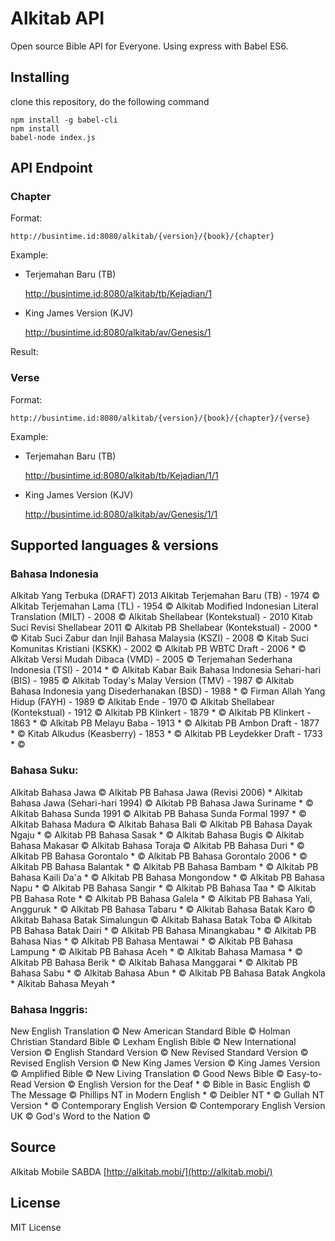 # Alkitab API

Open source Bible API for Everyone. Using express with Babel ES6. 

## Installing

clone this repository, do the following command
	
	npm install -g babel-cli
	npm install
	babel-node index.js

## API Endpoint

### Chapter

Format: 

	http://busintime.id:8080/alkitab/{version}/{book}/{chapter}

Example: 

- Terjemahan Baru (TB)

	http://busintime.id:8080/alkitab/tb/Kejadian/1

- King James Version (KJV)

	http://busintime.id:8080/alkitab/av/Genesis/1

Result: 



### Verse

Format: 

	http://busintime.id:8080/alkitab/{version}/{book}/{chapter}/{verse}

Example: 

- Terjemahan Baru (TB)

	http://busintime.id:8080/alkitab/tb/Kejadian/1/1

- King James Version (KJV)

	http://busintime.id:8080/alkitab/av/Genesis/1/1


## Supported languages & versions

### Bahasa Indonesia

Alkitab Yang Terbuka (DRAFT) 2013
Alkitab Terjemahan Baru (TB) - 1974 ©
Alkitab Terjemahan Lama (TL) - 1954 ©
Alkitab Modified Indonesian Literal Translation (MILT) - 2008 ©
Alkitab Shellabear (Kontekstual) - 2010
Kitab Suci Revisi Shellabear 2011 ©
Alkitab PB Shellabear (Kontekstual) - 2000 * ©
Kitab Suci Zabur dan Injil Bahasa Malaysia (KSZI) - 2008 ©
Kitab Suci Komunitas Kristiani (KSKK) - 2002 ©
Alkitab PB WBTC Draft - 2006 * ©
Alkitab Versi Mudah Dibaca (VMD) - 2005 ©
Terjemahan Sederhana Indonesia (TSI) - 2014 * ©
Alkitab Kabar Baik Bahasa Indonesia Sehari-hari (BIS) - 1985 ©
Alkitab Today's Malay Version (TMV) - 1987 ©
Alkitab Bahasa Indonesia yang Disederhanakan (BSD) - 1988 * ©
Firman Allah Yang Hidup (FAYH) - 1989 ©
Alkitab Ende - 1970 ©
Alkitab Shellabear (Kontekstual) - 1912 ©
Alkitab PB Klinkert - 1879 * ©
Alkitab PB Klinkert - 1863 * ©
Alkitab PB Melayu Baba - 1913 * ©
Alkitab PB Ambon Draft - 1877 * ©
Kitab Alkudus (Keasberry) - 1853 * ©
Alkitab PB Leydekker Draft - 1733 * ©

### Bahasa Suku:

Alkitab Bahasa Jawa ©
Alkitab PB Bahasa Jawa (Revisi 2006) *
Alkitab Bahasa Jawa (Sehari-hari 1994) ©
Alkitab PB Bahasa Jawa Suriname * ©
Alkitab Bahasa Sunda 1991 ©
Alkitab PB Bahasa Sunda Formal 1997 * ©
Alkitab Bahasa Madura ©
Alkitab Bahasa Bali ©
Alkitab PB Bahasa Dayak Ngaju * ©
Alkitab PB Bahasa Sasak * ©
Alkitab Bahasa Bugis ©
Alkitab Bahasa Makasar ©
Alkitab Bahasa Toraja ©
Alkitab PB Bahasa Duri * ©
Alkitab PB Bahasa Gorontalo * ©
Alkitab PB Bahasa Gorontalo 2006 * ©
Alkitab PB Bahasa Balantak * ©
Alkitab PB Bahasa Bambam * ©
Alkitab PB Bahasa Kaili Da'a * ©
Alkitab PB Bahasa Mongondow * ©
Alkitab PB Bahasa Napu * ©
Alkitab PB Bahasa Sangir * ©
Alkitab PB Bahasa Taa * ©
Alkitab PB Bahasa Rote * ©
Alkitab PB Bahasa Galela * ©
Alkitab PB Bahasa Yali, Angguruk * ©
Alkitab PB Bahasa Tabaru * ©
Alkitab Bahasa Batak Karo ©
Alkitab Bahasa Batak Simalungun ©
Alkitab Bahasa Batak Toba ©
Alkitab PB Bahasa Batak Dairi * ©
Alkitab PB Bahasa Minangkabau * ©
Alkitab PB Bahasa Nias * ©
Alkitab PB Bahasa Mentawai * ©
Alkitab PB Bahasa Lampung * ©
Alkitab PB Bahasa Aceh * ©
Alkitab Bahasa Mamasa * ©
Alkitab PB Bahasa Berik * ©
Alkitab Bahasa Manggarai * ©
Alkitab PB Bahasa Sabu * ©
Alkitab Bahasa Abun * ©
Alkitab PB Bahasa Batak Angkola *
Alkitab Bahasa Meyah *

### Bahasa Inggris:

New English Translation ©
New American Standard Bible ©
Holman Christian Standard Bible ©
Lexham English Bible ©
New International Version ©
English Standard Version ©
New Revised Standard Version ©
Revised English Version ©
New King James Version ©
King James Version ©
Amplified Bible ©
New Living Translation ©
Good News Bible ©
Easy-to-Read Version ©
English Version for the Deaf * ©
Bible in Basic English ©
The Message ©
Phillips NT in Modern English * ©
Deibler NT * ©
Gullah NT Version * ©
Contemporary English Version ©
Contemporary English Version UK ©
God's Word to the Nation ©

## Source

Alkitab Mobile SABDA [http://alkitab.mobi/](http://alkitab.mobi/)

## License

MIT License

